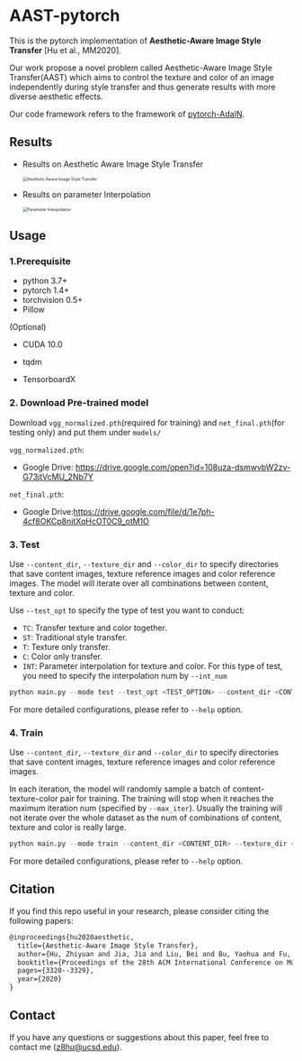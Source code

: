 # AAST-pytorch

This is the pytorch implementation of **Aesthetic-Aware Image Style Transfer** [Hu et al., MM2020].



Our work propose a novel problem called Aesthetic-Aware Image Style Transfer(AAST) which aims to control the texture and color of an image independently during style transfer and thus generate results with more diverse aesthetic effects.



Our code framework refers to the framework of [pytorch-AdaIN](https://github.com/naoto0804/pytorch-AdaIN).

## Results

- Results on Aesthetic Aware Image Style Transfer

  <img src="img/TC.pdf" alt="Aesthetic Aware Image Style Transfer" style="zoom:50%;" />

- Results on parameter Interpolation

  <img src="img/P-16.pdf" alt="Parameter Interpolation" style="zoom:50%;" />

## Usage

### 1.Prerequisite

- python 3.7+
- pytorch 1.4+
- torchvision 0.5+
- Pillow

(Optional)

- CUDA 10.0

- tqdm
- TensorboardX



### 2. Download Pre-trained model

Download `vgg_normalized.pth`(required for training) and `net_final.pth`(for testing only) and put them under `models/`

`vgg_normalized.pth`:

- Google Drive: https://drive.google.com/open?id=108uza-dsmwvbW2zv-G73jtVcMU_2Nb7Y

`net_final.pth`:

- Google Drive:https://drive.google.com/file/d/1e7ph-4cf8OKCp8nitXqHcOT0C9_otM1O



### 3. Test

Use `--content_dir`, `--texture_dir` and `--color_dir` to specify directories that save content images, texture reference images and color reference images. The model will iterate over all combinations between content, texture and color.

Use `--test_opt` to specify the type of test you want to conduct:

- `TC`: Transfer texture and color together.
- `ST`: Traditional style transfer.
- `T`: Texture only transfer.
- `C`: Color only transfer.
- `INT`: Parameter interpolation for texture and color. For this type of test, you need to specify the interpolation num by `--int_num`

```python
python main.py --mode test --test_opt <TEST_OPTION> --content_dir <CONTENT_DIR> --texture_dir <TEXTURE_DIR> --color_dir <COLOR_DIR>
```

For more detailed configurations, please refer to `--help` option. 



### 4. Train

Use `--content_dir`, `--texture_dir` and `--color_dir` to specify directories that save content images, texture reference images and color reference images.

In each iteration, the model will randomly sample a batch of content-texture-color pair for training. The training will stop when it reaches the maximum iteration num (specified by `--max_iter`). Usually the training will not iterate over the whole dataset as the num of combinations of content, texture and color is really large. 

```python
python main.py --mode train --content_dir <CONTENT_DIR> --texture_dir <TEXTURE_DIR> --color_dir <COLOR_DIR> 
```

For more detailed configurations, please refer to `--help` option. 

## Citation

If you find this repo useful in your research, please consider citing the following papers:

```latex
@inproceedings{hu2020aesthetic,
  title={Aesthetic-Aware Image Style Transfer},
  author={Hu, Zhiyuan and Jia, Jia and Liu, Bei and Bu, Yaohua and Fu, Jianlong},
  booktitle={Proceedings of the 28th ACM International Conference on Multimedia},
  pages={3320--3329},
  year={2020}
}
```

## Contact

If you have any questions or suggestions about this paper, feel free to contact me (z8hu@ucsd.edu).
